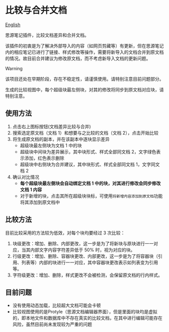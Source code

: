 # 比较与合并文档

[English](./README_en_US.md)

思源笔记插件，比较文档差异和合并文档。

该插件的初衷是为了解决外部导入的内容（如网页剪藏等）有更新，但在思源笔记内的相应笔记已进行了链接、样式修改等操作，需要将新导入的文档合并到原文档的情况。故目前合并建议为修改原文档，而不考虑新导入文档的更新问题。

> [!WARNING]
>
> 该项目还处在早期阶段，存在不稳定性，请谨慎使用。请特别注意目前问题部分。
>
> 生成的比较视图中，每个超级块最左侧块，对其的修改将同步到原文档对应块，请特别注意。

## 使用方法

1. 点击右上图标按钮(文档差异比较与合并)
2. 搜索选定原文档（文档 1）和想要与之比较的文档（文档 2），点击开始比较
3. 将生成原文档的副本，并在该副本中逐块显示差异
   - 超级块最左侧块为文档 1 中的块
   - 超级块中间块为差异展示，其中块形式、样式全部同文档 2，文字绿色表示添加，红色表示删除
   - 超级块中右侧块为合并建议，其中块形式、样式全部同文档 1，文字同文档 2
4. 确认对比情况
   - **每个超级块最左侧块会自动绑定文档 1 中的块，对其进行修改会同步修改文档 1 内容**
   - 对于新增的块，点击其所在超级块块标，可使用`将新增内容添加到原文档`功能将其添加到原文档中

## 比较方法

目前比较采用的方法较为低效，对每个块均要经过 3 次比较：

1. 块级更改：增加、删除、内部更改，这一步是为了将新块与原块进行一一对应，当其内部文字内容字符差异低于 50% 时，视为对应的块。
2. 行级更改：增加、删除、容器块更改、内部更改，这一步是为了将容器块（引用、列表等）内部的块进行一一对应，其中容器块更改表示如列表变为引用等。
3. 字符级更改：增加、删除，样式更改不会被检测，会保留原文档的行内样式。

## 目前问题

- 没有使用动态加载，比较超大文档可能会卡顿
- 比较视图使用的是Protyle（思源文档编辑器界面），但是里面的块均是虚拟的，即本地文件和数据库中不存在真实的比较文档，在其中进行编辑可能存在风险，虽然目前尚未发现较为严重的问题
